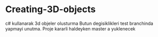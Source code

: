 # Creating-3D-objects
c# kullanarak 3d objeler olusturma Butun degisiklikleri test branchinda yapmayi unutma. 
Proje kararli haldeyken master a yuklenecek